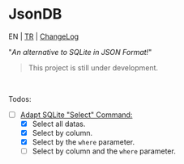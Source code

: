 # JsonDB

EN | [TR](README-TR.md) | [ChangeLog](ChangeLog.md)

"*An alternative to SQLite in JSON Format!*"

> This project is still under development.

<br />

Todos:
- [ ] [Adapt SQLite "Select" Command:](https://www.sqlite.org/images/syntax/select-stmt.gif)
  - [x] Select all datas.
  - [x] Select by column.
  - [x] Select by the `where` parameter.
  - [ ] Select by column and the `where` parameter.
